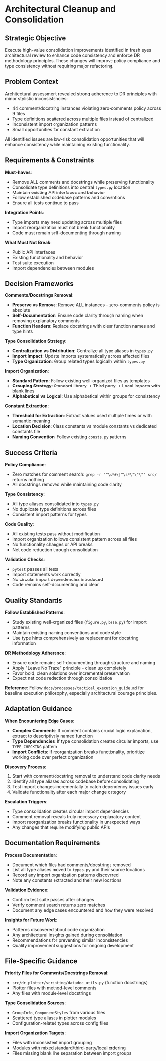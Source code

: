 # Architectural Cleanup and Consolidation

## Strategic Objective

Execute high-value consolidation improvements identified in fresh eyes architectural review to enhance code consistency and enforce DR methodology principles. These changes will improve policy compliance and type consistency without requiring major refactoring.

## Problem Context

Architectural assessment revealed strong adherence to DR principles with minor stylistic inconsistencies:
- 44 comment/docstring instances violating zero-comments policy across 9 files
- Type definitions scattered across multiple files instead of centralized
- Inconsistent import organization patterns
- Small opportunities for constant extraction

All identified issues are low-risk consolidation opportunities that will enhance consistency while maintaining existing functionality.

## Requirements & Constraints

**Must-haves**:
- Remove ALL comments and docstrings while preserving functionality
- Consolidate type definitions into central `types.py` location
- Maintain existing API interfaces and behavior
- Follow established codebase patterns and conventions
- Ensure all tests continue to pass

**Integration Points**:
- Type imports may need updating across multiple files
- Import reorganization must not break functionality
- Code must remain self-documenting through naming

**What Must Not Break**:
- Public API interfaces
- Existing functionality and behavior
- Test suite execution
- Import dependencies between modules

## Decision Frameworks

**Comments/Docstrings Removal**:
- **Preserve vs Remove**: Remove ALL instances - zero-comments policy is absolute
- **Self-Documentation**: Ensure code clarity through naming when removing explanatory comments
- **Function Headers**: Replace docstrings with clear function names and type hints

**Type Consolidation Strategy**:
- **Centralization vs Distribution**: Centralize all type aliases in `types.py`
- **Import Impact**: Update imports systematically across affected files
- **Type Organization**: Group related types logically within `types.py`

**Import Organization**:
- **Standard Pattern**: Follow existing well-organized files as templates
- **Grouping Strategy**: Standard library → Third party → Local imports with blank lines
- **Alphabetical vs Logical**: Use alphabetical within groups for consistency

**Constant Extraction**:
- **Threshold for Extraction**: Extract values used multiple times or with semantic meaning
- **Location Decision**: Class constants vs module constants vs dedicated constants file
- **Naming Convention**: Follow existing `consts.py` patterns

## Success Criteria

**Policy Compliance**:
- Zero matches for comment search: `grep -r "^\s*#\|^\s*\"\"\"" src/` returns nothing
- All docstrings removed while maintaining code clarity

**Type Consistency**:
- All type aliases consolidated into `types.py`
- No duplicate type definitions across files
- Consistent import patterns for types

**Code Quality**:
- All existing tests pass without modification
- Import organization follows consistent pattern across all files
- No functionality changes or API breaks
- Net code reduction through consolidation

**Validation Checks**:
- `pytest` passes all tests
- Import statements work correctly
- No circular import dependencies introduced
- Code remains self-documenting and clear

## Quality Standards

**Follow Established Patterns**:
- Study existing well-organized files (`figure.py`, `base.py`) for import patterns
- Maintain existing naming conventions and code style
- Use type hints comprehensively as replacement for docstring information

**DR Methodology Adherence**:
- Ensure code remains self-documenting through structure and naming
- Apply "Leave No Trace" principle - clean up completely
- Favor bold, clean solutions over incremental preservation
- Expect net code reduction through consolidation

**Reference**: Follow `docs/processes/tactical_execution_guide.md` for baseline execution philosophy, especially architectural courage principles.

## Adaptation Guidance

**When Encountering Edge Cases**:
- **Complex Comments**: If comment contains crucial logic explanation, extract to descriptively named function
- **Type Dependencies**: If type consolidation creates circular imports, use `TYPE_CHECKING` pattern
- **Import Conflicts**: If reorganization breaks functionality, prioritize working code over perfect organization

**Discovery Process**:
1. Start with comment/docstring removal to understand code clarity needs
2. Identify all type aliases across codebase before consolidating
3. Test import changes incrementally to catch dependency issues early
4. Validate functionality after each major change category

**Escalation Triggers**:
- Type consolidation creates circular import dependencies
- Comment removal reveals truly necessary explanatory content
- Import reorganization breaks functionality in unexpected ways
- Any changes that require modifying public APIs

## Documentation Requirements

**Process Documentation**:
- Document which files had comments/docstrings removed
- List all type aliases moved to `types.py` and their source locations
- Record any import organization patterns discovered
- Note any constants extracted and their new locations

**Validation Evidence**:
- Confirm test suite passes after changes
- Verify comment search returns zero matches
- Document any edge cases encountered and how they were resolved

**Insights for Future Work**:
- Patterns discovered about code organization
- Any architectural insights gained during consolidation
- Recommendations for preventing similar inconsistencies
- Quality improvement suggestions for ongoing development

## File-Specific Guidance

**Priority Files for Comments/Docstrings Removal**:
- `src/dr_plotter/scripting/datadec_utils.py` (function docstrings)
- Plotter files with method-level comments
- Any files with module-level docstrings

**Type Consolidation Sources**:
- `GroupInfo`, `ComponentStyles` from various files
- Scattered type aliases in plotter modules
- Configuration-related types across config files

**Import Organization Targets**:
- Files with inconsistent import grouping
- Modules with mixed standard/third-party/local ordering
- Files missing blank line separation between import groups